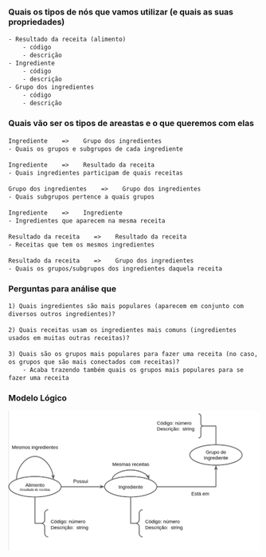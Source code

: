 ### Quais os tipos de nós que vamos utilizar (e quais as suas propriedades)

```
- Resultado da receita (alimento)
	- código
	- descrição
- Ingrediente
	- código
	- descrição
- Grupo dos ingredientes
	- código
	- descrição
```


### Quais vão ser os tipos de areastas e o que queremos com elas

```
Ingrediente    =>    Grupo dos ingredientes
- Quais os grupos e subgrupos de cada ingrediente

Ingrediente    =>    Resultado da receita
- Quais ingredientes participam de quais receitas

Grupo dos ingredientes    =>    Grupo dos ingredientes
- Quais subgrupos pertence a quais grupos

Ingrediente    =>    Ingrediente
- Ingredientes que aparecem na mesma receita

Resultado da receita    =>    Resultado da receita
- Receitas que tem os mesmos ingredientes

Resultado da receita    =>    Grupo dos ingredientes
- Quais os grupos/subgrupos dos ingredientes daquela receita
```


### Perguntas para análise que 

```
1) Quais ingredientes são mais populares (aparecem em conjunto com diversos outros ingredientes)?

2) Quais receitas usam os ingredientes mais comuns (ingredientes usados em muitas outras receitas)?

3) Quais são os grupos mais populares para fazer uma receita (no caso, os grupos que são mais conectados com receitas)?
	- Acaba trazendo também quais os grupos mais populares para se fazer uma receita
```


### Modelo Lógico 


<img src="./images/modelo_logico_lab7.png" width="800px" height="auto">
